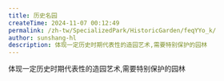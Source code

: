 ```yaml
---
title: 历史名园
createTime: 2024-11-07 00:12:49
permalink: /zh-tw/SpecializedPark/HistoricGarden/feqYYo_k/
author: sunshang-hl
description: 体现一定历史时期代表性的造园艺术,需要特别保护的园林
---
```


体现一定历史时期代表性的造园艺术,需要特别保护的园林